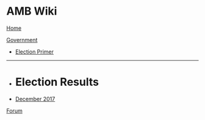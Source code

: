 # AMB Wiki

[Home](index.md)

[Government]()

  * [Election Primer](elections.md)
  - - - -
  * # Election Results
  * [December 2017](govt/december2017-elections.md)

[Forum](http://www.anothermessageboard.com)

